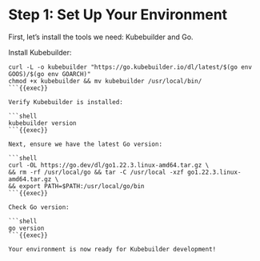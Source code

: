 # Step 1: Set Up Your Environment

First, let’s install the tools we need: Kubebuilder and Go.

Install Kubebuilder:

```shell
curl -L -o kubebuilder "https://go.kubebuilder.io/dl/latest/$(go env GOOS)/$(go env GOARCH)"
chmod +x kubebuilder && mv kubebuilder /usr/local/bin/
```{{exec}}

Verify Kubebuilder is installed:

```shell
kubebuilder version
```{{exec}}

Next, ensure we have the latest Go version:

```shell
curl -OL https://go.dev/dl/go1.22.3.linux-amd64.tar.gz \
&& rm -rf /usr/local/go && tar -C /usr/local -xzf go1.22.3.linux-amd64.tar.gz \
&& export PATH=$PATH:/usr/local/go/bin
```{{exec}}

Check Go version:

```shell
go version
```{{exec}}

Your environment is now ready for Kubebuilder development!